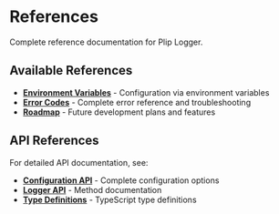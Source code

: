 # References

Complete reference documentation for Plip Logger.

## Available References

- **[Environment Variables](./environment)** - Configuration via environment variables
- **[Error Codes](./errors)** - Complete error reference and troubleshooting
- **[Roadmap](/request/roadmap)** - Future development plans and features

## API References

For detailed API documentation, see:

- **[Configuration API](/api/configuration)** - Complete configuration options
- **[Logger API](/api/logger)** - Method documentation
- **[Type Definitions](/api/types)** - TypeScript type definitions
